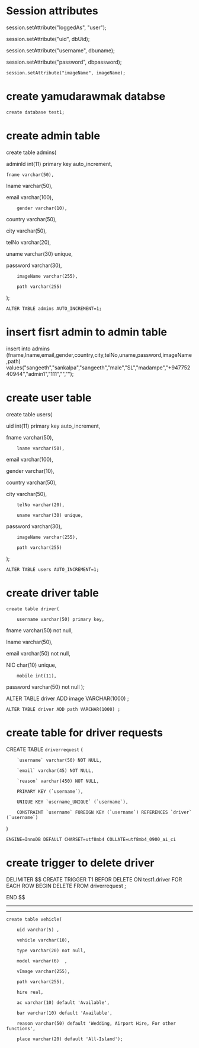 # Session attributes

	
session.setAttribute("loggedAs", "user");
	
session.setAttribute("uid", dbUid);
	
session.setAttribute("username", dbuname);
	
session.setAttribute("password", dbpassword);

	session.setAttribute("imageName", imageName);




# create yamudarawmak databse 


	create database test1;



# create admin table

	
create table admins(
		
adminId int(11) primary key auto_increment,
	
	fname varchar(50),
		
lname varchar(50),
		
email varchar(100),

		gender varchar(10),
		
country varchar(50),
		
city varchar(50),
		
telNo varchar(20),
		
uname varchar(30) unique,
		
password varchar(30),

		imageName varchar(255),

		path varchar(255)
);



	ALTER TABLE admins AUTO_INCREMENT=1;



# insert fisrt admin to admin table
	

insert into admins (fname,lname,email,gender,country,city,telNo,uname,password,imageName,path) values("sangeeth","sankalpa","sangeeth","male","SL","madampe","+94775240944","admin1","111","","");



# create user table
	

create table users(
		
uid int(11) primary key auto_increment,
		
fname varchar(50),

		lname varchar(50),
		
email varchar(100),
		
gender varchar(10),
		
country varchar(50),
		
city varchar(50),

		telNo varchar(20),

		uname varchar(30) unique,
		
password varchar(30),

		imageName varchar(255),

		path varchar(255)
);



	ALTER TABLE users AUTO_INCREMENT=1;



# create driver table


	create table driver(

		username varchar(50) primary key,
		
fname varchar(50) not null,
		
lname varchar(50),
		
email varchar(50) not null,
		
NIC char(10) unique,

		mobile int(11),
		
password varchar(50) not null
);

	

ALTER TABLE driver ADD image VARCHAR(1000) ;

	ALTER TABLE driver ADD path VARCHAR(1000) ;



# create table for driver requests
	

CREATE TABLE `driverrequest` (
  
		`username` varchar(50) NOT NULL,
  
		`email` varchar(45) NOT NULL,
  
		`reason` varchar(450) NOT NULL,
  
		PRIMARY KEY (`username`),
  
		UNIQUE KEY `username_UNIQUE` (`username`),
  
		CONSTRAINT `username` FOREIGN KEY (`username`) REFERENCES `driver` (`username`)
) 

	ENGINE=InnoDB DEFAULT CHARSET=utf8mb4 COLLATE=utf8mb4_0900_ai_ci



# create trigger to delete driver
	

DELIMITER $$
CREATE TRIGGER T1 BEFOR DELETE
ON test1.driver
FOR EACH ROW BEGIN
DELETE FROM driverrequest ;
	
END $$





--------------------------




------------------------------------------------

	create table vehicle(
	
		uid varchar(5) ,
	
		vehicle varchar(10),
    
		type varchar(20) not null,
    
		model varchar(6)  ,
    
		vImage varchar(255), 
    
		path varchar(255),
	
		hire real,
    
		ac varchar(10) default 'Available',
    
		bar varchar(10) default 'Available',
    
		reason varchar(50) default 'Wedding, Airport Hire, For other functions',
    
		place varchar(20) default 'All-Island');   